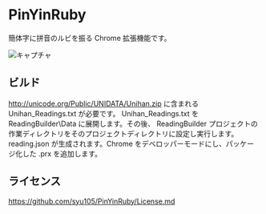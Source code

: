 ﻿# PinYinRuby
簡体字に拼音のルビを振る Chrome 拡張機能です。

![キャプチャ](https://github.com/syu105/PinYinRuby/PinYinRuby.jpg)

## ビルド
<http://unicode.org/Public/UNIDATA/Unihan.zip> に含まれる Unihan_Readings.txt が必要です。
Unihan_Readings.txt を ReadingBuilder\Data に展開します。その後、
ReadingBuilder プロジェクトの作業ディレクトリをそのプロジェクトディレクトリに設定し実行します。
reading.json が生成されます。Chrome をデベロッパーモードにし、パッケージ化した .prx を追加します。

## ライセンス
<https://github.com/syu105/PinYinRuby/License.md>

